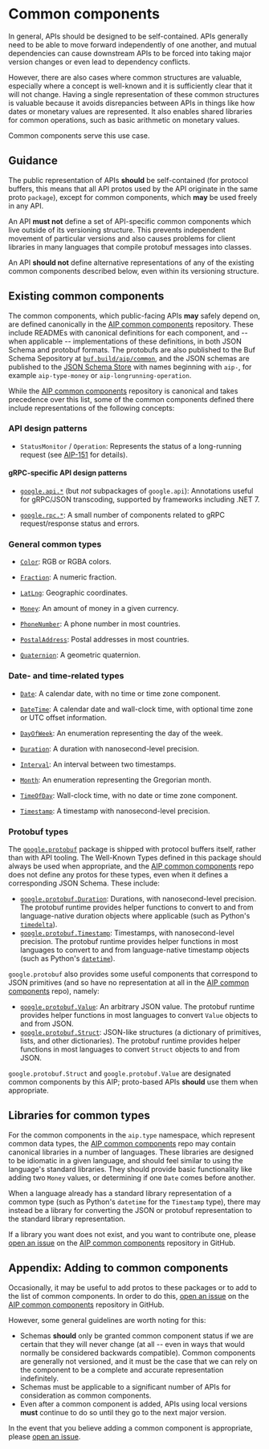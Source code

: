 # Common components

In general, APIs should be designed to be self-contained. APIs generally need
to be able to move forward independently of one another, and mutual
dependencies can cause downstream APIs to be forced into taking major version
changes or even lead to dependency conflicts.

However, there are also cases where common structures are valuable, especially
where a concept is well-known and it is sufficiently clear that it will not
change. Having a single representation of these common structures is valuable
because it avoids disrepancies between APIs in things like how dates or
monetary values are represented. It also enables shared libraries for common
operations, such as basic arithmetic on monetary values.

Common components serve this use case.

## Guidance

The public representation of APIs **should** be self-contained (for protocol
buffers, this means that all API protos used by the API originate in the same
proto `package`), except for common components, which **may** be used freely in
any API.

An API **must not** define a set of API-specific common components which live
outside of its versioning structure. This prevents independent movement of
particular versions and also causes problems for client libraries in many
languages that compile protobuf messages into classes.

An API **should not** define alternative representations of any of the existing
common components described below, even within its versioning structure.

## Existing common components

The common components, which public-facing APIs **may** safely depend on, are
defined canonically in the [AIP common components][] repository. These include
READMEs with canonical definitions for each component, and -- when applicable
-- implementations of these definitions, in both JSON Schema and protobuf
formats. The protobufs are also published to the Buf Schema Sepository at
[`buf.build/aip/common`][buf], and the JSON schemas are published to the [JSON
Schema Store][] with names beginning with `aip-`, for example `aip-type-money`
or `aip-longrunning-operation`.

While the [AIP common components][] repository is canonical and takes
precedence over this list, some of the common components defined there include
representations of the following concepts:

### API design patterns

- `StatusMonitor` / `Operation`: Represents the status of a long-running
  request (see [AIP-151][] for details).

#### gRPC-specific API design patterns

- [`google.api.*`][api] (but _not_ subpackages of `google.api`): Annotations
  useful for gRPC/JSON transcoding, supported by frameworks including .NET 7.

- [`google.rpc.*`][rpc]: A small number of components related to gRPC
  request/response status and errors.

<!-- prettier-ignore-start -->
[api]: https://github.com/googleapis/googleapis/tree/master/google/api
[rpc]: https://github.com/googleapis/googleapis/tree/master/google/rpc
<!-- prettier-ignore-end -->

### General common types

- [`Color`][color]: RGB or RGBA colors.

- [`Fraction`][fraction]: A numeric fraction.

- [`LatLng`][lat_lng]: Geographic coordinates.

- [`Money`][money]: An amount of money in a given currency.

- [`PhoneNumber`][phone_number]: A phone number in most countries.

- [`PostalAddress`][postal_address]: Postal addresses in most countries.

- [`Quaternion`][quaternion]: A geometric quaternion.

<!-- prettier-ignore-start -->
[color]: https://github.com/aip-dev/common-components/tree/master/aip/type/color
[fraction]: https://github.com/aip-dev/common-components/tree/master/aip/type/fraction
[lat_lng]: https://github.com/aip-dev/common-components/tree/master/aip/type/lat_lng
[money]: https://github.com/aip-dev/common-components/tree/master/aip/type/money
[phone_number]: https://github.com/aip-dev/common-components/tree/master/aip/type/phone_number
[postal_address]: https://github.com/aip-dev/common-components/tree/master/aip/type/postal_address
[quaternion]: https://github.com/aip-dev/common-components/tree/master/aip/type/quaternion
<!-- prettier-ignore-end -->

### Date- and time-related types

- [`Date`][date]: A calendar date, with no time or time zone component.

- [`DateTime`][date_time]: A calendar date and wall-clock time, with optional
  time zone or UTC offset information.

- [`DayOfWeek`][day_of_week]: An enumeration representing the day of the week.

- [`Duration`][duration]: A duration with nanosecond-level precision.

- [`Interval`][interval]: An interval between two timestamps.

- [`Month`][month]: An enumeration representing the Gregorian month.

- [`TimeOfDay`][time_of_day]: Wall-clock time, with no date or time zone
  component.

- [`Timestamp`][timestamp]: A timestamp with nanosecond-level precision.

<!-- prettier-ignore-start -->
[date]: https://github.com/aip-dev/common-components/tree/master/aip/type/date
[date_time]: https://github.com/aip-dev/common-components/tree/master/aip/type/date_time
[day_of_week]: https://github.com/aip-dev/common-components/tree/master/aip/type/day_of_week
[duration]: https://github.com/aip-dev/common-components/tree/master/aip/type/duration
[interval]: https://github.com/aip-dev/common-components/tree/master/aip/type/interval
[month]: https://github.com/aip-dev/common-components/tree/master/aip/type/month
[time_of_day]: https://github.com/aip-dev/common-components/tree/master/aip/type/time_of_day
[timestamp]: https://github.com/aip-dev/common-components/tree/master/aip/type/timestamp
<!-- prettier-ignore-end -->

### Protobuf types

The [`google.protobuf`][protobuf] package is shipped with protocol buffers
itself, rather than with API tooling. The Well-Known Types defined in this
package should always be used when appropriate, and the [AIP common
components][] repo does not define any protos for these types, even when it
defines a corresponding JSON Schema. These include:

- [`google.protobuf.Duration`][duration]: Durations, with nanosecond-level
  precision. The protobuf runtime provides helper functions to convert to and
  from language-native duration objects where applicable (such as Python's
  [`timedelta`][timedelta]).
- [`google.protobuf.Timestamp`][timestamp]: Timestamps, with nanosecond-level
  precision. The protobuf runtime provides helper functions in most languages
  to convert to and from language-native timestamp objects (such as Python's
  [`datetime`][datetime]).

`google.protobuf` also provides some useful components that correspond to JSON
primitives (and so have no representation at all in the [AIP common
components][] repo), namely:

- [`google.protobuf.Value`][struct]: An arbitrary JSON value. The protobuf
  runtime provides helper functions in most languages to convert `Value`
  objects to and from JSON.
- [`google.protobuf.Struct`][struct]: JSON-like structures (a dictionary of
  primitives, lists, and other dictionaries). The protobuf runtime provides
  helper functions in most languages to convert `Struct` objects to and from
  JSON.

`google.protobuf.Struct` and `google.protobuf.Value` are designated common
components by this AIP; proto-based APIs **should** use them when appropriate.

<!-- prettier-ignore-start -->
[datetime]: https://docs.python.org/3/library/datetime.html#datetime.datetime
[duration]: https://github.com/protocolbuffers/protobuf/blob/master/src/google/protobuf/duration.proto
[protobuf]: https://github.com/protocolbuffers/protobuf/tree/main/src/google/protobuf
[struct]: https://github.com/protocolbuffers/protobuf/blob/master/src/google/protobuf/struct.proto
[timedelta]: https://docs.python.org/3/library/datetime.html#datetime.timedelta
[timestamp]: https://github.com/protocolbuffers/protobuf/blob/master/src/google/protobuf/timestamp.proto
<!-- prettier-ignore-end -->

## Libraries for common types

For the common components in the `aip.type` namespace, which represent common
data types, the [AIP common components][] repo may contain canonical libraries
in a number of languages. These libraries are designed to be idiomatic in a
given language, and should feel similar to using the language's standard
libraries. They should provide basic functionality like adding two `Money`
values, or determining if one `Date` comes before another.

When a language already has a standard library representation of a common type
(such as Python's `datetime` for the `Timestamp` type), there may instead be a
library for converting the JSON or protobuf representation to the standard
library representation.

If a library you want does not exist, and you want to contribute one, please
[open an issue][] on the [AIP common components][] repository in GitHub.

## Appendix: Adding to common components

Occasionally, it may be useful to add protos to these packages or to add to the
list of common components. In order to do this, [open an issue][] on the [AIP
common components][] repository in GitHub.

However, some general guidelines are worth noting for this:

- Schemas **should** only be granted common component status if we are certain
  that they will never change (at all -- even in ways that would normally be
  considered backwards compatible). Common components are generally not
  versioned, and it must be the case that we can rely on the component to be a
  complete and accurate representation indefinitely.
- Schemas must be applicable to a significant number of APIs for consideration
  as common components.
- Even after a common component is added, APIs using local versions **must**
  continue to do so until they go to the next major version.

In the event that you believe adding a common component is appropriate, please
[open an issue][].

[open an issue]: https://github.com/aip-dev/common-components/issues
[aip common components]: https://github.com/aip-dev/common-components
[json schema store]: https://www.schemastore.org/json/
[aip-151]: ../0151
[buf]: https://buf.build/aip/type
